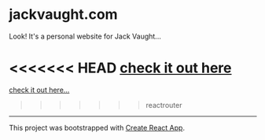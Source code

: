# jackvaught.com

Look! It's a personal website for Jack Vaught...

<<<<<<< HEAD
[check it out here](https://jackvaught.com)
=======
[check it out here...](https://jackvaught.com)

>>>>>>> reactrouter

___


This project was bootstrapped with [Create React App](https://github.com/facebook/create-react-app).
